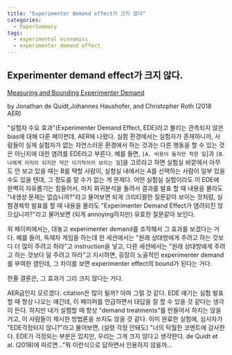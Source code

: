 ```yaml
---
title: "Experimenter demand effect가 크지 않다"
categories:
  - PaperSummary
tags:
  - experimental economics
  - experimenter demand effect
---
```


## Experimenter demand effect가 크지 않다.

[Measuring and Bounding Experimenter Demand](https://www.aeaweb.org/articles?id=10.1257/aer.20171330)

by Jonathan de Quidt,Johannes Haushofer, and Christopher Roth (2018 AER)

<!--
> We propose a technique for assessing robustness to demand effects of findings from experiments and surveys. The core idea is that by deliberately inducing demand in a structured way we can bound its influence. We present a model in which participants respond to their beliefs about the researcher's objectives. Bounds are obtained by manipulating those beliefs with "demand treatments." We apply the method to 11 classic tasks, and estimate bounds averaging 0.13 standard deviations, suggesting that typical demand effects are probably modest. We also show how to compute demand-robust treatment effects and how to structurally estimate the model.
-->

"실험자 수요 효과"(Experimenter Demand Effect, EDE)라고 불리는 관측되지 않은 bias에 대해 다룬 페이펀데, AER에 나왔다. 실험 환경에서는 실험자가 존재하니까, 사람들이 실제 실험자가 없는 자연스러운 환경에서 하는 것과는 다른 행동을 할 수 있는 것은 아닌지에 대한 염려를 EDE라고 부른다. 예를 들면, `[A. 비용이 들지만 착한 일`]과 `[B. 나에게 이익이 되지만 약간 이기적이어 보이는 일`]을 고르라고 하면 실험실 바깥에서 아무도 안 보고 있을 때는 B를 택할 사람이, 실험실 내에서는 A를 선택하는 사람이 일부 있을 수도 있을 텐데, 그 정도를 알 수가 없는 게 문제다. 어떤 실험실 실험이라도 이 EDE에 완벽히 자유롭기는 힘들어서, 마치 회귀분석을 돌려서 결과를 발표 할 때 내용을 몰라도 "내생성 문제는 없습니까?"라고 물어보면 되게 크리티컬한 질문같아 보이는 것처럼, 실험경제학 발표를 할 때 내용을 몰라도 "Experimenter Demand Effect가 염려되진 않으십니까?"라고 물어보면 (되게 annoying하지만) 유효한 질문같아 보인다. 

위 페이퍼에서는, 대놓고 experimenter demand를 조작해서 그 효과를 보겠다는 거다. 예를 들어, 독재자 게임을 하는데 한 세션에서는 "원래 상대방에게 주려고 하는 것보다 더 많이 주려고 하라"고 instruction을 넣고, 다른 세션에서는 "원래 상대방에게 주려고 하는 것보다 덜 주려고 하라"고 지시하면, 굉장히 노골적인 experimenter demand를 부여한 셈인데, 그 차이를 보면 experimenter effect의 bound가 된다는 거다.

한줄 결론은, 그 효과가 그리 크지 않다는 거다.


AER급인지 모르겠다. citation은 많이 될까? 아마 그럴 것 같다. EDE 얘기는 실험 발표할 때 항상 나오는 얘긴데, 이 페이퍼를 언급하면서 대답을 잘 할 수 있을 것 같다는 생각이 든다. 하지만 내가 실험할 때 항상 "demand treatments"를 만들어서 하지는 않을 거고, 이 사람들이 제시한 방법론을 쓰지도 않을 것 같다. 이미 완료한 실험에, 심사자가 "EDE걱정되지 않니?"라고 물어보면, (설령 걱정 안돼도) "너의 탁월한 코멘트에 감사한다. EDE가 걱정되는 부분은 있지만, 우리는 그게 크지 않다고 생각한다. de Quidt et al. (2018)에 따르면..."뭐 이런식으로 답하면서 인용하지 않을까...
